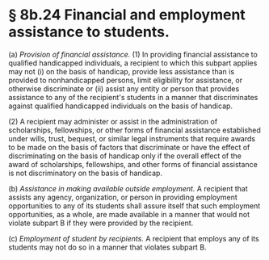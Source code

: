 # § 8b.24   Financial and employment assistance to students.

(a) *Provision of financial assistance.* (1) In providing financial assistance to qualified handicapped individuals, a recipient to which this subpart applies may not (i) on the basis of handicap, provide less assistance than is provided to nonhandicapped persons, limit eligibility for assistance, or otherwise discriminate or (ii) assist any entity or person that provides assistance to any of the recipient's students in a manner that discriminates against qualified handicapped individuals on the basis of handicap.


(2) A recipient may administer or assist in the administration of scholarships, fellowships, or other forms of financial assistance established under wills, trust, bequest, or similar legal instruments that require awards to be made on the basis of factors that discriminate or have the effect of discriminating on the basis of handicap only if the overall effect of the award of scholarships, fellowships, and other forms of financial assistance is not discriminatory on the basis of handicap.


(b) *Assistance in making available outside employment.* A recipient that assists any agency, organization, or person in providing employment opportunities to any of its students shall assure itself that such employment opportunities, as a whole, are made available in a manner that would not violate subpart B if they were provided by the recipient.


(c) *Employment of student by recipients.* A recipient that employs any of its students may not do so in a manner that violates subpart B.





